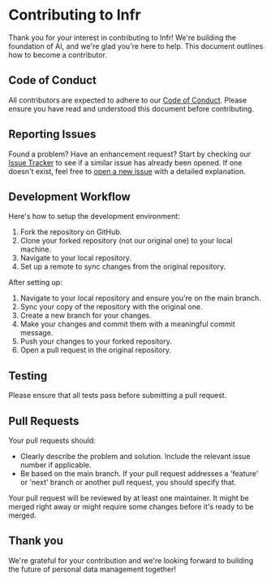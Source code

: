 # Contributing to Infr

Thank you for your interest in contributing to Infr! We're building the foundation of AI, and we're glad you're here to help. This document outlines how to become a contributor.

## Code of Conduct

All contributors are expected to adhere to our [Code of Conduct](CODE_OF_CONDUCT.md). Please ensure you have read and understood this document before contributing.

## Reporting Issues

Found a problem? Have an enhancement request? Start by checking our [Issue Tracker](https://github.com/infr/infr.com/issues) to see if a similar issue has already been opened. If one doesn't exist, feel free to [open a new issue](https://github.com/infr/infr.com/issues/new) with a detailed explanation.

## Development Workflow

Here's how to setup the development environment:

1. Fork the repository on GitHub.
2. Clone your forked repository (not our original one) to your local machine.
3. Navigate to your local repository.
4. Set up a remote to sync changes from the original repository.

After setting up:

1. Navigate to your local repository and ensure you're on the main branch.
2. Sync your copy of the repository with the original one.
3. Create a new branch for your changes.
4. Make your changes and commit them with a meaningful commit message.
5. Push your changes to your forked repository.
6. Open a pull request in the original repository.

## Testing

Please ensure that all tests pass before submitting a pull request.

## Pull Requests

Your pull requests should:

- Clearly describe the problem and solution. Include the relevant issue number if applicable.
- Be based on the main branch. If your pull request addresses a 'feature' or 'next' branch or another pull request, you should specify that.

Your pull request will be reviewed by at least one maintainer. It might be merged right away or might require some changes before it's ready to be merged.

## Thank you

We're grateful for your contribution and we're looking forward to building the future of personal data management together!
